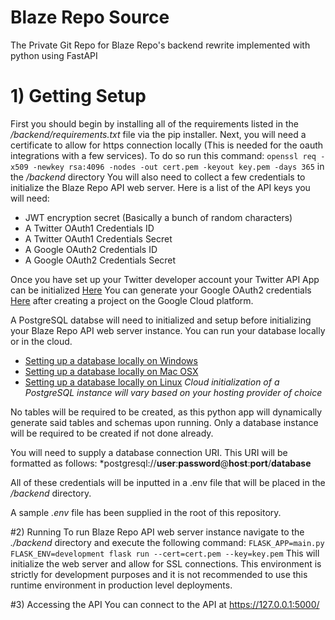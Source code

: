 # Blaze Repo Source
The Private Git Repo for Blaze Repo's backend rewrite implemented with python using FastAPI

# 1) Getting Setup
First you should begin by installing all of the requirements listed in the */backend/requirements.txt* file via the pip installer.
Next, you will need a certificate to allow for https connection locally (This is needed for the oauth integrations with a few services).
To do so run this command: ``openssl req -x509 -newkey rsa:4096 -nodes -out cert.pem -keyout key.pem -days 365`` in the */backend* directory
You will also need to collect a few credentials to initialize the Blaze Repo API web server.
Here is a list of the API keys you will need:
* JWT encryption secret (Basically a bunch of random characters)
* A Twitter OAuth1 Credentials ID 
* A Twitter OAuth1 Credentials Secret
* A Google OAuth2 Credentials ID 
* A Google OAuth2 Credentials Secret

Once you have set up your Twitter developer account your Twitter API App can be initialized [Here](https://developer.twitter.com/en/apps)
You can generate your Google OAuth2 credentials [Here](https://console.cloud.google.com/apis/credentials) after creating a project on the Google Cloud platform.

A PostgreSQL databse will need to initialized and setup before initializing your Blaze Repo API web server instance. You can run your database locally or in the cloud.
* [Setting up a database locally on Windows](https://www.microfocus.com/documentation/idol/IDOL_12_0/MediaServer/Guides/html/English/Content/Getting_Started/Configure/_TRN_Set_up_PostgreSQL.htm)
* [Setting up a database locally on Mac OSX](https://www.tunnelsup.com/setting-up-postgres-on-mac-osx/)
* [Setting up a database locally on Linux](http://www.yolinux.com/TUTORIALS/LinuxTutorialPostgreSQL.html)
*Cloud initialization of a PostgreSQL instance will vary based on your hosting provider of choice*

No tables will be required to be created, as this python app will dynamically generate said tables and schemas upon running.
Only a database instance will be required to be created if not done already.

You will need to supply a database connection URI.
This URI will be formatted as follows:
*postgresql://**user**:**password**@**host**:**port**/**database**

All of these credentials will be inputted in a .env file that will be placed in the */backend* directory.

A sample *.env* file has been supplied in the root of this repository.

#2) Running
To run Blaze Repo API web server instance navigate to the *./backend* directory and execute the following command:
``FLASK_APP=main.py FLASK_ENV=development flask run --cert=cert.pem --key=key.pem``
This will initialize the web server and allow for SSL connections.
This environment is strictly for development purposes and it is not recommended to use this runtime environment in production level deployments.

#3) Accessing the API
You can connect to the API at https://127.0.0.1:5000/
